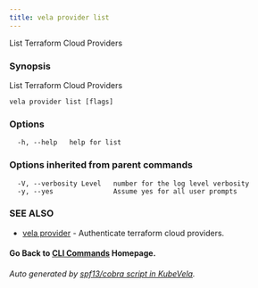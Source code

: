 ```yaml
---
title: vela provider list
---
```


List Terraform Cloud Providers

### Synopsis

List Terraform Cloud Providers

```
vela provider list [flags]
```

### Options

```
  -h, --help   help for list
```

### Options inherited from parent commands

```
  -V, --verbosity Level   number for the log level verbosity
  -y, --yes               Assume yes for all user prompts
```

### SEE ALSO

* [vela provider](vela_provider.md)	 - Authenticate terraform cloud providers.

#### Go Back to [CLI Commands](vela.md) Homepage.


###### Auto generated by [spf13/cobra script in KubeVela](https://github.com/kubevela/kubevela/tree/master/hack/docgen).
